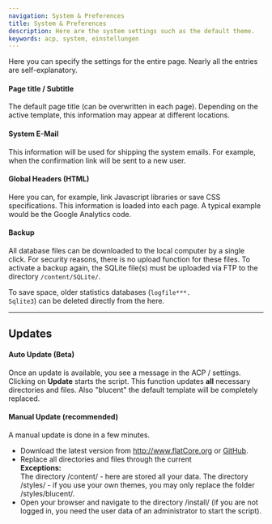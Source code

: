 ```yaml
---
navigation: System & Preferences
title: System & Preferences
description: Here are the system settings such as the default theme.
keywords: acp, system, einstellungen
---
```


Here you can specify the settings for the entire page. Nearly all the entries are self-explanatory.

#### Page title / Subtitle

The default page title (can be overwritten in each page). Depending on the active template, this information may appear at different locations.

#### System E-Mail

This information will be used for shipping the system emails. For example, when the confirmation link will be sent to a new user.


#### Global Headers (HTML)

Here you can, for example, link Javascript libraries or save CSS specifications. This information is loaded into each page. A typical example would be the Google Analytics code.


#### Backup

All database files can be downloaded to the local computer by a single click. For security reasons, there is no upload function for these files. To activate a backup again, the SQLite file(s) must be uploaded via FTP to the directory <code>/content/SQLite/</code>.

To save space, older statistics databases (<code>logfile***. Sqlite3</code>) can be deleted directly from the here.

***

## Updates

#### Auto Update __(Beta)__

Once an update is available, you see a message in the ACP / settings. Clicking on __Update__ starts the script. This function updates __all__ necessary directories and files. Also "blucent" the default template will be completely replaced.

#### Manual Update (recommended)

A manual update is done in a few minutes.

* Download the latest version from http://www.flatCore.org or [GitHub](https://github.com/flatCore/flatCore-CMS).
* Replace all directories and files through the current<br>__Exceptions:__<br> The directory /content/ - here are stored all your data. The directory /styles/ - if you use your own themes, you may only replace the folder /styles/blucent/.
* Open your browser and navigate to the directory /install/ (if you are not logged in, you need the user data of an administrator to start the script).


